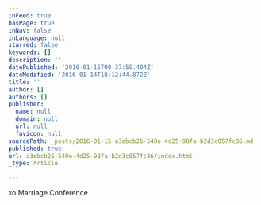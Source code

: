 ```yaml
---
inFeed: true
hasPage: true
inNav: false
inLanguage: null
starred: false
keywords: []
description: ''
datePublished: '2016-01-15T00:37:59.404Z'
dateModified: '2016-01-14T18:12:44.872Z'
title: ''
author: []
authors: []
publisher:
  name: null
  domain: null
  url: null
  favicon: null
sourcePath: _posts/2016-01-15-a3ebcb26-540e-4d25-98fa-b2d3c057fc86.md
published: true
url: a3ebcb26-540e-4d25-98fa-b2d3c057fc86/index.html
_type: Article

---
```

xo Marriage Conference